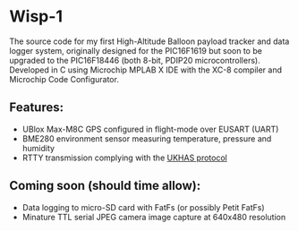 # Wisp-1
The source code for my first High-Altitude Balloon payload tracker and data logger system, originally designed for the PIC16F1619 but soon to be upgraded to the PIC16F18446 (both 8-bit, PDIP20 microcontrollers). Developed in C using Microchip MPLAB X IDE with the XC-8 compiler and Microchip Code Configurator.

## Features:
- UBlox Max-M8C GPS configured in flight-mode over EUSART (UART)
- BME280 environment sensor measuring temperature, pressure and humidity
- RTTY transmission complying with the [UKHAS protocol](https://ukhas.org.uk/communication:protocol)

## Coming soon (should time allow):
- Data logging to micro-SD card with FatFs (or possibly Petit FatFs)
- Minature TTL serial JPEG camera image capture at 640x480 resolution
